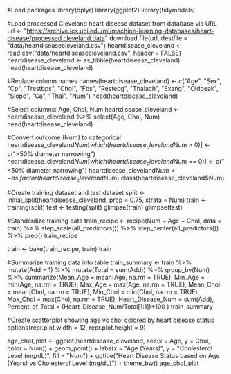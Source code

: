 #Load packages
library(dplyr)
library(ggplot2)
library(tidymodels)


#Load processed Cleveland heart disease dataset from database via URL
url <- "https://archive.ics.uci.edu/ml/machine-learning-databases/heart-disease/processed.cleveland.data"
download.file(url, destfile =  "data/heartdiseasecleveland.csv")
heartdisease_cleveland <- read.csv("data/heartdiseasecleveland.csv", header = FALSE)
heartdisease_cleveland <- as_tibble(heartdisease_cleveland)
head(heartdisease_cleveland)

#Replace column names
names(heartdisease_cleveland) <- c("Age", "Sex", "Cp", "Trestbps", "Chol", "Fbs", "Restecg", "Thalach", "Exang", "Oldpeak", "Slope", "Ca", "Thal", "Num")
head(heartdisease_cleveland)

#Select columns: Age, Chol, Num
heartdisease_cleveland <- heartdisease_cleveland %>%
  select(Age, Chol, Num)
head(heartdisease_cleveland)

#Convert outcome (Num) to categorical
heartdisease_cleveland$Num[which(heartdisease_cleveland$Num > 0)] <- c(">50% diameter narrowing")
heartdisease_cleveland$Num[which(heartdisease_cleveland$Num == 0)] <- c("<50% diameter narrowing")
heartdisease_cleveland$Num <- as.factor(heartdisease_cleveland$Num)
class(heartdisease_cleveland$Num) 

#Create training dataset and test dataset
  split <- initial_split(heartdisease_cleveland, prop = 0.75, strata = Num)
  train <- training(split)
  test <- testing(split)
  glimpse(train)
  glimpse(test)

#Standardize training data
train_recipe <- recipe(Num ~ Age + Chol, data = train) %>%
    step_scale(all_predictors()) %>%
    step_center(all_predictors()) %>%
    prep()
train_recipe

train <- bake(train_recipe, train)
train

#Summarize training data into table 
train_summary <- train %>%
    mutate(Add = 1) %>%
    mutate(Total = sum(Add)) %>%
    group_by(Num) %>%
    summarize(Mean_Age = mean(Age, na.rm = TRUE),
              Min_Age = min(Age, na.rm = TRUE),
              Max_Age = max(Age, na.rm = TRUE),
              Mean_Chol = mean(Chol, na.rm = TRUE),
              Min_Chol = min(Chol, na.rm = TRUE),
              Max_Chol = max(Chol, na.rm = TRUE),
              Heart_Disease_Num = sum(Add),
              Percent_of_Total = (Heart_Disease_Num/Total[1:1])*100
             )
train_summary

#Create scatterplot showing age vs chol colored by heart disease status
options(repr.plot.width = 12, repr.plot.height = 9) 

age_chol_plot <- ggplot(heartdisease_cleveland, aes(x = Age, y = Chol, color = Num)) + 
    geom_point() + 
    labs(x = "Age (Years)", y = "Cholesterol Level (mg/dL)", fill = "Num") +
    ggtitle("Heart Disease Status based on Age (Years) vs Cholesterol Level (mg/dL)") +
    theme_bw()
age_chol_plot
